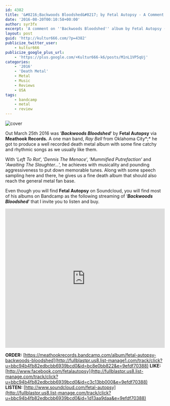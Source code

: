 ```yaml
---
id: 4382
title: '&#8216;Backwoods Bloodshed&#8217; by Fetal Autopsy - A Comment'
date: '2016-08-20T00:10:58+00:00'
author: syr3fx
excerpt: 'A comment on ''Backwoods Bloodshed'' album by Fetal Autopsy (2016)'
layout: post
guid: 'http://kultur666.com/?p=4382'
publicize_twitter_user:
    - kultur666
publicize_google_plus_url:
    - 'https://plus.google.com/+Kultur666-k6/posts/M1nL1VP5qUj'
categories:
    - '2016'
    - 'Death Metal'
    - Metal
    - Music
    - Reviews
    - USA
tags:
    - bandcamp
    - metal
    - review
---
```


![cover](http://localhost:8080/wp-content/uploads/2016/08/cover7.jpg?w=680)

Out March 25th 2016 was ‘***Backwoods Bloodshed***‘ by **Fetal Autopsy** via **Meathook Records.** A one man band, *Ray Bell* from Oklahoma City*;* he got to produce a well recorded death metal album with some fine catchy and rhythmic songs as we usually like them.

With ‘*Left To Rot*‘, ‘*Dennis The Menace*‘, ‘*Mummified Putrefaction*‘ and ‘*Awaiting The Slaughter…*‘, he achieves with musicality and pounding aggressiveness to put down memorable tunes. Along with some speech sampling here and there, he gives us a fine death album that should also reach the general metal fan base.

Even though you will find **Fetal Autopsy** on Soundcloud, you will find most of his albums on Bandcamp as the following streaming of ‘***Backwoods Bloodshed***‘ that I invite you to listen and buy.

<iframe style="border: 0; width: 100%; height: 439px;" src="https://bandcamp.com/EmbeddedPlayer/album=1091576329/size=large/bgcol=333333/linkcol=e99708/tracklist=false/transparent=true/" seamless></iframe>

**ORDER:** [https://meathookrecords.bandcamp.com/album/fetal-autopsy-backwoods-bloodshed](http://fullblastpr.us8.list-manage1.com/track/click?u=bbc94b4fb82edbcbb6939bcd0&id=bc8e0bb822&e=9efdf70388)
**LIKE:** [http://www.facebook.com/fetalautopsy](http://fullblastpr.us8.list-manage.com/track/click?u=bbc94b4fb82edbcbb6939bcd0&id=c3c13bb000&e=9efdf70388)
**LISTEN:** [http://www.soundcloud.com/fetal-autopsy](http://fullblastpr.us8.list-manage.com/track/click?u=bbc94b4fb82edbcbb6939bcd0&id=1d13aa9daa&e=9efdf70388)